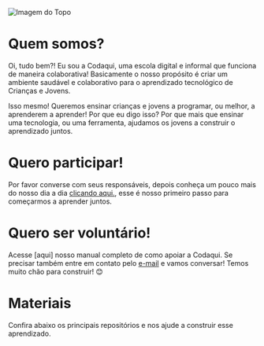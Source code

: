 ![Imagem do Topo](https://github.com/codaqui/institucional/blob/main/images/header.png)

# Quem somos?

Oi, tudo bem?! Eu sou a Codaqui, uma escola digital e informal que funciona de maneira colaborativa! Basicamente o nosso propósito é criar um ambiente saudável e colaborativo para o aprendizado tecnológico de Crianças e Jovens. 

Isso mesmo! Queremos ensinar crianças e jovens a programar, ou melhor, a aprenderem a aprender! Por que eu digo isso? Por que mais que ensinar uma tecnologia, ou uma ferramenta, ajudamos os jovens a construir o aprendizado juntos.

# Quero participar!

Por favor converse com seus responsáveis, depois conheça um pouco mais do nosso dia a dia [clicando aqui.](https://codaqui.dev), esse é nosso primeiro passo para começarmos a aprender juntos.

# Quero ser voluntário!

Acesse [aqui] nosso manual completo de como apoiar a Codaqui. Se precisar também entre em contato pelo [e-mail](mailto:contato@codaqui.dev) e vamos conversar! Temos muito chão para construir! 😊

# Materiais

Confira abaixo os principais repositórios e nos ajude a construir esse aprendizado.
